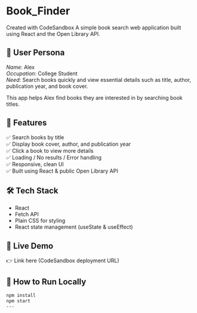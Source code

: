 # Book_Finder
Created with CodeSandbox
A simple book search web application built using React and the Open Library API.

## 👤 User Persona
*Name*: Alex  
*Occupation*: College Student  
*Need*: Search books quickly and view essential details such as title, author, publication year, and book cover.

This app helps Alex find books they are interested in by searching book titles.

## 🚀 Features

✅ Search books by title  
✅ Display book cover, author, and publication year  
✅ Click a book to view more details  
✅ Loading / No results / Error handling  
✅ Responsive, clean UI  
✅ Built using React & public Open Library API

## 🛠 Tech Stack

- React
- Fetch API
- Plain CSS for styling
- React state management (useState & useEffect)

## 🔗 Live Demo

👉 Link here (CodeSandbox deployment URL)

## 📌 How to Run Locally

```bash
npm install
npm start
---
